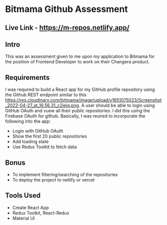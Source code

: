 # Bitmama Github Assessment

## Live Link - https://m-repos.netlify.app/

## Intro
This was an assessment given to me upon my application to Bitmama for the position of Frontend Developer to work on their Changera product.

## Requirements
I was required to build a React app for my GitHub profile repository using the Github REST endpoint similar to this https://res.cloudinary.com/bitmama/image/upload/v1651075023/Screenshot_2022-04-27_at_16.56.31_c2iejq.png.
A user should be able to login using GitHub OAuth and vuew all their public repositories. I did this using the Firebase OAuth for github.
Basically, I was reuired to incorporate the following into the app:
- Login with GitHub OAuth
- Show the first 20 public repositories
- Add loading state
- Use Redux Toolkit to fetch data

## Bonus
- To implement filtering/searching of the repositories
- To deploy the project to netlify or vercel

## Tools Used
- Create React App
- Redux Toolkit, React-Redux
- Material UI
